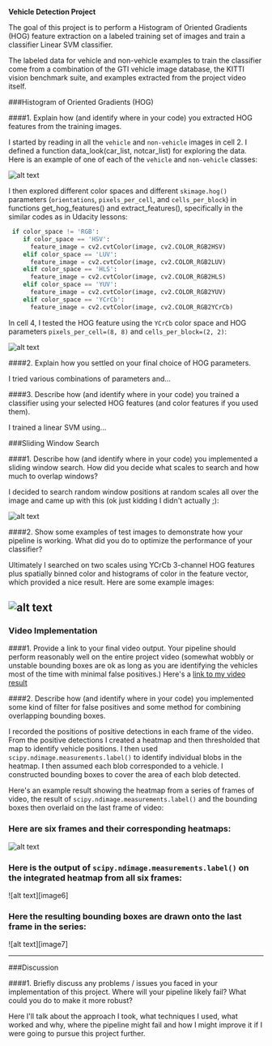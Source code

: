 **Vehicle Detection Project**

The goal of this project is to perform a Histogram of Oriented Gradients (HOG) feature extraction on a labeled training set of images and train a classifier Linear SVM classifier. 

The labeled data for vehicle and non-vehicle examples to train the classifier come from a combination of the GTI vehicle image database, the KITTI vision benchmark suite, and examples extracted from the project video itself. 

[//]: # (Image References)
[image1]: ./examples/data.png
[image2]: ./examples/HOG.jpg
[image3]: ./examples/sliding-window.jpg
[image4]: ./examples/detected-window.jpg
[image5]: ./examples/heatmap.png
[video1]: ./project_video.mp4


###Histogram of Oriented Gradients (HOG)

####1. Explain how (and identify where in your code) you extracted HOG features from the training images.

I started by reading in all the `vehicle` and `non-vehicle` images in cell 2. I defined a function data_look(car_list, notcar_list) for exploring the data. Here is an example of one of each of the `vehicle` and `non-vehicle` classes:

![alt text][image1]

I then explored different color spaces and different `skimage.hog()` parameters (`orientations`, `pixels_per_cell`, and `cells_per_block`) in functions get_hog_features() and extract_features(), specifically in the similar codes as in Udacity lessons:

```Python
 if color_space != 'RGB':
    if color_space == 'HSV':
      feature_image = cv2.cvtColor(image, cv2.COLOR_RGB2HSV)
    elif color_space == 'LUV':
      feature_image = cv2.cvtColor(image, cv2.COLOR_RGB2LUV)
    elif color_space == 'HLS':
      feature_image = cv2.cvtColor(image, cv2.COLOR_RGB2HLS)
    elif color_space == 'YUV':
      feature_image = cv2.cvtColor(image, cv2.COLOR_RGB2YUV)
    elif color_space == 'YCrCb':
      feature_image = cv2.cvtColor(image, cv2.COLOR_RGB2YCrCb)
```

In cell 4, I tested the HOG feature using the `YCrCb` color space and HOG parameters `pixels_per_cell=(8, 8)` and `cells_per_block=(2, 2)`:


![alt text][image2]

####2. Explain how you settled on your final choice of HOG parameters.

I tried various combinations of parameters and...

####3. Describe how (and identify where in your code) you trained a classifier using your selected HOG features (and color features if you used them).

I trained a linear SVM using...

###Sliding Window Search

####1. Describe how (and identify where in your code) you implemented a sliding window search.  How did you decide what scales to search and how much to overlap windows?

I decided to search random window positions at random scales all over the image and came up with this (ok just kidding I didn't actually ;):

![alt text][image3]

####2. Show some examples of test images to demonstrate how your pipeline is working.  What did you do to optimize the performance of your classifier?

Ultimately I searched on two scales using YCrCb 3-channel HOG features plus spatially binned color and histograms of color in the feature vector, which provided a nice result.  Here are some example images:

![alt text][image4]
---

### Video Implementation

####1. Provide a link to your final video output.  Your pipeline should perform reasonably well on the entire project video (somewhat wobbly or unstable bounding boxes are ok as long as you are identifying the vehicles most of the time with minimal false positives.)
Here's a [link to my video result](./project_video.mp4)


####2. Describe how (and identify where in your code) you implemented some kind of filter for false positives and some method for combining overlapping bounding boxes.

I recorded the positions of positive detections in each frame of the video.  From the positive detections I created a heatmap and then thresholded that map to identify vehicle positions.  I then used `scipy.ndimage.measurements.label()` to identify individual blobs in the heatmap.  I then assumed each blob corresponded to a vehicle.  I constructed bounding boxes to cover the area of each blob detected.  

Here's an example result showing the heatmap from a series of frames of video, the result of `scipy.ndimage.measurements.label()` and the bounding boxes then overlaid on the last frame of video:

### Here are six frames and their corresponding heatmaps:

![alt text][image5]

### Here is the output of `scipy.ndimage.measurements.label()` on the integrated heatmap from all six frames:
![alt text][image6]

### Here the resulting bounding boxes are drawn onto the last frame in the series:
![alt text][image7]



---

###Discussion

####1. Briefly discuss any problems / issues you faced in your implementation of this project.  Where will your pipeline likely fail?  What could you do to make it more robust?

Here I'll talk about the approach I took, what techniques I used, what worked and why, where the pipeline might fail and how I might improve it if I were going to pursue this project further.  

